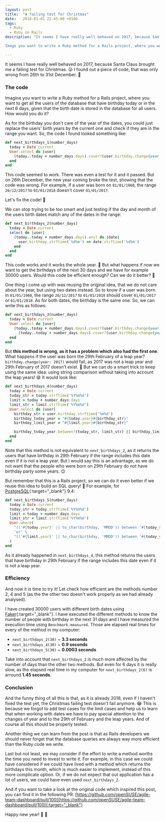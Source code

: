 ```yaml
---
layout: post
title:  "A failing test for Christmas"
date:   2018-01-01 22:45:00 +0100
tags: 
  - Ruby
  - Ruby on Rails
description: "It seems I have really well behaved on 2017, because Santa Claus brought me a failing test for Christmas. :stuck_out_tongue_winking_eye: I found out a piece of code, that was only wrong from 26th to 31st December. :christmas_tree:

Image you want to write a Ruby method for a Rails project, where you want to get all the users of the database that have birthday today or in the next 6 days, given that the birth date is stored in the database for all users. How would you do it?"

---
```


It seems I have really well behaved on 2017, because Santa Claus brought me a failing test for Christmas. :stuck_out_tongue_winking_eye: I found out a piece of code, that was only wrong from 26th to 31st December. :christmas_tree:



### The code

Imagine you want to write a Ruby method for a Rails project, where you want to get all the users of the database that have birthday today or in the next 6 days, given that the birth date is stored in the database for all users. How would you do it?

As for the birthday you don't care of the year of the dates, you could just replace the users' birth years by the current one and check if they are in the range you want. So, the code I found looked something like:

``` ruby
def next_birthdays_1(number_days)
  today = Date.current
  User.select do |user|
    (today..today + number_days.days).cover?(user.birthday.change(year: today.year))
  end
end
```

This code seemed to work. There was even a test for it and it passed. But on 26th December, the new year coming broke the test, showing that the code was wrong. For example, if a user was born on `01/01/1960`, the range `26/12/2017` to `01/01/2018` doesn't cover `01/01/2017`.

Let's fix the code! :muscle:

We can stop trying to be too smart and just testing if the day and month of the users birth dates match any of the dates in the range:

``` ruby
def next_birthdays_2(number_days)
  today = Date.current
  select do |user|
    (today..today + number_days.days).any? do |date|
      user.birthday.strftime('%d%m') == date.strftime('%d%m')
    end
  end
end
```

This code works and it works the whole year. :rofl: But what happens if now we want to get the birthdays of the next 30 days and we have for example 30000 users. Would this code be efficient enough? Can we do it better? :thinking:

One thing I come up with was reusing the original idea, that we do not care about the year, but using two dates instead. So to know if a user was born in `01/01/1960`, the range `26/12/2017` to `01/01/2018` should cover `01/01/2017` or `01/01/2018`. As for both dates, the birthday is the same one. So, we can write this as follows:

``` ruby
def next_birthdays_3(number_days)
  today = Date.current
  User.select do |user|
    (today..today + number_days.days).cover?(user.birthday.change(year: today.year)) ||
      (today..today + number_days.days).cover?(user.birthday.change(year: (today.year + 1)))
  end
end
```

But **this method is wrong, as it has a problem which also had the first one**. What happens if the user was born the 29th February of a leap year? `birthday.change(year: 2017)` would fail, as 2017 was not a leap year and 29th February of 2017 doesn't exist. :see_no_evil: But we can do a smart trick to keep using the same idea: using string comparison without taking into account the leap years! :smile: It would look like:

``` ruby
def next_birthdays_4(number_days)
  today = Date.current
  today_str = today.strftime('%Y%m%d')
  limit = today + number_days.days
  limit_str = limit.strftime('%Y%m%d')
  User.select do |user|
    birthday_str = user.birthday.strftime('%m%d')
    birthday_today_year = "#{today.year}#{birthday_str}"
    birthday_limit_year = "#{limit.year}#{birthday_str}"

    birthday_today_year.between?(today_str, limit_str) || birthday_limit_year.between?(today_str, limit_str)
  end
end
```

Note that this method is not equivalent to `next_birthdays_2`, as it returns the users that have birthday in 29th February if the range includes this date even if it is not a leap year. But I would say this is an advantage, as we do not want that the people who were born on 29th February do not have birthday party some years. :wink:


But remember that this is a Rails project, so we can do it even better if we reuse this idea to build an SQL query! :tada: For example, for [PostgreSQL](https://www.postgresql.org){:target="_blank"} 9.4:

``` ruby
def next_birthdays_5(number_days)
  today = Date.current
  today_str = today.strftime('%Y%m%d')
  limit = today + number_days.days
  limit_str = limit.strftime('%Y%m%d')
  User.where(
    "(('#{today.year}' || to_char(birthday, 'MMDD')) between '#{today_str}' and '#{limit_str}')" \
    'or' \
    "(('#{limit.year}' || to_char(birthday, 'MMDD')) between '#{today_str}' and '#{limit_str}')"
  )
end
```

As it already happened in `next_birthdays_4`, this method returns the users that have birthday in 29th February if the range includes this date even if it is not a leap year.



### Efficiency

And now it is time to try it! Let check how efficient are the methods number 2, 4 and 5 (as the the other two doesn't work properly as we had already analysed).

I have created 30000 users with different birth dates using [Faker](https://github.com/stympy/faker){:target="_blank"}. I have executed the different methods to know the number of people with birthday in the next 31 days and I have measured the execution time using `Benchmark.measured`. Those are elapsed real times for every of the method in my computer:

- `next_birthdays_2(30)` ~ **3.3 seconds**
- `next_birthdays_4(30)` ~ **0.9 seconds**
- `next_birthdays_5(30)` ~ **0.0003 seconds**

Take into account that `next_birthdays_2` is much more affected by the number of days than the other two methods. But even for 6 days it is really slow, as the elapsed real time in my computer for `next_birthdays_2(6)` is arround **1.45 seconds**. 


### Conclusion

And the funny thing of all this is that, as it is already 2018, even if I haven't fixed the test yet, the Christmas failing test doesn't fail anymore. :joy: This is because we forgot to add test cases for the limit cases and help us to learn that when working with dates we have to pay special attention to the changes of year and to the 29th of February and the leap years. And of course all this should be properly tested.

Another thing we can learn from the post is that as Rails developers we should never forget that the database queries are always way more efficient than the Ruby code we write.

Last but not least, we may consider if the effort to write a method worths the time you need to invest to write it. For example, in this case we could have considered if we could have lived with a method which returns the birthdays this month, which is much easier to implement, instead of this more complicate option. Or, if we do not expect that out application has a lot of users, we could have even used `next_birthdays_2`.

And if you want to take a look at the original code which inspired this post, you can find it in the following PR: [https://github.com/openSUSE/agile-team-dashboard/pull/100](https://github.com/openSUSE/agile-team-dashboard/pull/100){:target="_blank"}

Happy new year! :christmas_tree: :champagne:

